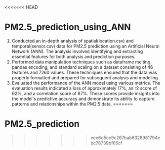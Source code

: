 <<<<<<< HEAD
# PM2.5_prediction_using_ANN
1. Conducted an in-depth analysis of spatial(location.csv) and temporal(sensor.csv) data for PM2.5 prediction using an Artificial Neural Network (ANN). The analysis involved identifying and extracting essential features for both analysis and prediction purposes.
2. Performed data manipulation techniques such as dataframe melting, pandas encoding, and standard scaling on a dataset consisting of 46 features and 7260 values. These techniques ensured that the data was properly formatted and prepared for subsequent analysis and modeling.
3. Evaluated the performance of the ANN model using various metrics. The evaluation results indicated a loss of approximately 17%, an r2 score of 62%, and a correlation score of 87%. These scores provide insights into the model's predictive accuracy and demonstrate its ability to capture patterns and relationships within the PM2.5 data.
=======
# PM2.5_prediction
>>>>>>> eee6d5ce9c267bab6328961794ebc78739bf65cf
